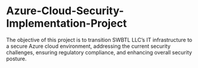 # Azure-Cloud-Security-Implementation-Project
The objective of this project is to transition SWBTL LLC’s IT infrastructure to a secure Azure cloud environment, addressing the current security challenges, ensuring regulatory compliance, and enhancing overall security posture. 
